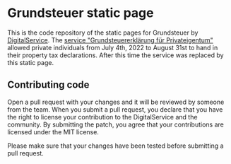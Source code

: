 # Grundsteuer static page

This is the code repository of the static pages for Grundsteuer by [DigitalService](https://digitalservice.bund.de). The [service "Grundsteuererklärung für Privateigentum"](https://github.com/digitalservicebund/grundsteuer/tree/main) allowed private individuals from July 4th, 2022 to August 31st to hand in their property tax declarations. After this time the service was replaced by this static page.

## Contributing code

Open a pull request with your changes and it will be reviewed by someone from the team. When you submit a pull request, you declare that you have the right to license your contribution to the DigitalService and the community. By submitting the patch, you agree that your contributions are licensed under the MIT license.

Please make sure that your changes have been tested before submitting a pull request.
